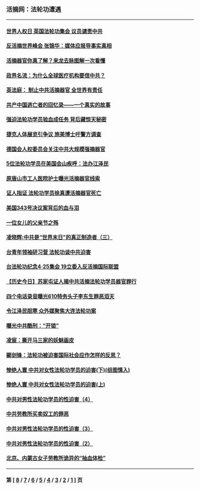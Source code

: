 ### 活摘网：法轮功遭遇
---
#### [世界人权日 英国法轮功集会 议员谴责中共](../../pages/nf5881/n13431763.md?01150430) 
#### [反活摘世界峰会 张锦华：媒体应报导事实真相](../../pages/nf5881/n13278502.md?01150430) 
#### [活摘器官你真了解？来龙去脉图解一次看懂](../../pages/nf5881/n13013820.md?01150430) 
#### [政界名流：为什么全球医疗机构要信中共？](../../pages/nf5881/n11945479.md?01150430) 
#### [英法庭： 制止中共活摘器官 全世界有责任](../../pages/nf5881/n11330691.md?01150430) 
#### [共产中国逃亡者的回忆录——一个真实的故事](../../pages/nf5881/n10918649.md?01150430) 
#### [强迫法轮功学员验血成任务 背后藏惊天秘密](../../pages/nf5881/n4252384.md?01150430) 
#### [捷克人体展览引争议 旅美博士吁警方调查](../../pages/nf5881/n9429187.md?01150430) 
#### [德国会人权委员会关注中共大规模强摘器官](../../pages/nf5881/n8418950.md?01150430) 
#### [5位法轮功学员在美国会山疾呼：法办江泽民](../../pages/nf5881/n8101519.md?01150430) 
#### [原唐山市工人医院护士曝光活摘器官线索](../../pages/nf5881/n8076384.md?01150430) 
#### [证人指证 法轮功学员徐真遭活摘器官死亡](../../pages/nf5881/n8042467.md?01150430) 
#### [美国343号决议案背后的血与泪](../../pages/nf5881/n8020684.md?01150430) 
#### [一位女儿的父亲节之殇](../../pages/nf5881/n8014122.md?01150430) 
#### [凌晓辉:中共是“世界末日”的真正制造者（三）](../../pages/nf5881/n4210333.md?01150430) 
#### [台青年领袖研习营 法轮功谈中共迫害](../../pages/nf5881/n4141857.md?01150430) 
#### [台法轮功纪念4‧25集会 19立委入反活摘国际联盟](../../pages/nf5881/n4141821.md?01150430) 
#### [【历史今日】苏家屯证人揭中共活摘法轮功学员器官罪行](../../pages/nf5881/n4135912.md?01150430) 
#### [四个电话录音曝光610特务头子李东生罪恶滔天](../../pages/nf5881/n4040060.md?01150430) 
#### [令江泽民胆寒 众外媒聚焦大连法轮功案](../../pages/nf5881/n3932671.md?01150430) 
#### [曝光中共酷刑：“开锁”](../../pages/nf5881/n3889373.md?01150430) 
#### [凌宸：撕开马三家的妖魅画皮](../../pages/nf5881/n3849369.md?01150430) 
#### [郦剑锋：法轮功被迫害国际社会应作怎样的反思？](../../pages/nf5881/n3824560.md?01150430) 
#### [惨绝人寰 中共对女性法轮功学员的迫害(下)(组图慎入)](../../pages/nf5881/n3816285.md?01150430) 
#### [惨绝人寰 中共对女性法轮功学员的迫害(上)](../../pages/nf5881/n3815374.md?01150430) 
#### [中共对男性法轮功学员的性迫害（4）](../../pages/nf5881/n3769144.md?01150430) 
#### [中共劳教所买卖奴工的罪恶](../../pages/nf5881/n3769378.md?01150430) 
#### [中共对男性法轮功学员的性迫害（3）](../../pages/nf5881/n3768231.md?01150430) 
#### [中共对男性法轮功学员的性迫害（2）](../../pages/nf5881/n3767211.md?01150430) 
#### [北京、内蒙古女子劳教所诡异的“抽血体检”](../../pages/nf5881/n3753158.md?01150430) 

---
#### 第 [ [8](./8.md?01150430) / [7](./7.md?01150430) / [6](./6.md?01150430) / [5](./5.md?01150430) / [4](./4.md?01150430) / [3](./3.md?01150430) / [2](./2.md?01150430) / [1](./1.md?01150430) ] 页
